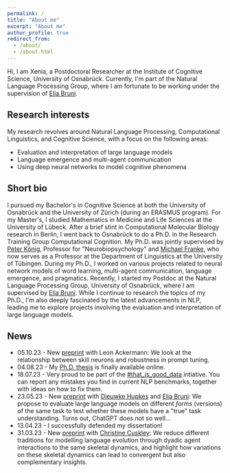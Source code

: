 ```yaml
---
permalink: /
title: "About me"
excerpt: "About me"
author_profile: true
redirect_from: 
  - /about/
  - /about.html
---
```


Hi, I am Xenia, a Postdoctoral Researcher at the Institute of Cognitive Science, University of Osnabrück. 
Currently, I'm part of the Natural Language Processing Group, where I am fortunate to be working under the supervision of [Elia Bruni](https://eliabruni.github.io/). 


Research interests
-------
My research revolves around Natural Language Processing, Computational Linguistics, and Cognitive Science, with a focus on the following areas:

- Evaluation and interpretation of large language models 
- Language emergence and multi-agent communication
- Using deep neural networks to model cognitive phenomena

Short bio
------
I pursued my Bachelor's in Cognitive Science at both the University of Osnabrück and the University of Zürich (during an ERASMUS program). 
For my Master's, I studied Mathematics in Medicine and Life Sciences at the University of Lübeck.
After a brief stint in Computational Molecular Biology research in Berlin, I went back to Osnabrück to do a Ph.D. in the Research Training Group Computational Cognition.
My Ph.D. was jointly supervised by [Peter König](https://www.ikw.uni-osnabrueck.de/en/research_groups/neurobiopsychology/pk.html), Professor for "Neurobiopsychology" and [Michael Franke](https://michael-franke.github.io/heimseite/), who now serves as a Professor at the Department of Linguistics at the University of Tübingen. 
During my Ph.D., I worked on various projects related to neural network models of word learning, multi-agent communication, language emergence, and pragmatics. 
Recently, I started my Postdoc at the Natural Language Processing Group, University of Osnabrück, where I am supervised by [Elia Bruni](https://eliabruni.github.io/). 
While I continue to research the topics of my Ph.D., I'm also deeply fascinated by the latest advancements in NLP, leading me to explore projects involving the evaluation and interpretation of large language models.


News
-------
- 05.10.23 - New [preprint](https://arxiv.org/abs/2309.12263) with Leon Ackermann: We look at the relationship between skill neurons and robustness in prompt tuning.
- 04.08.23 - My [Ph.D. thesis](https://doi.org/10.48693/379) is finally available online.
- 18.07.23 - Very proud to be part of the [#that_is_good_data](https://github.com/huggingface/that_is_good_data) intiative. You can report any mistakes you find in current NLP benchmarks, together with ideas on how to fix them. 
- 23.05.23 - New [preprint](https://arxiv.org/abs/2305.11662) with [Dieuwke Hupkes](https://dieuwkehupkes.nl/) and [Elia Bruni](https://eliabruni.github.io/): We propose to evaluate large language models on different _forms_ (versions) of the same task to test whether these models have a "true" task understanding. Turns out, ChatGPT does not so well... 
- 13.04.23 - I successfully defended my dissertation!
- 31.03.23 - New [preprint](https://psyarxiv.com/mqzgr/) with [Christine Cuskley](https://ccuskley.github.io/):  We reduce different traditions for modelling language evolution through dyadic agent interactions to the same skeletal dynamics, and highlight how variations on these skeletal dynamics can lead to convergent but also complementary insights. 
